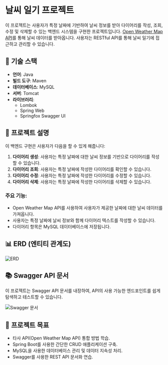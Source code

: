 # 날씨 일기 프로젝트

이 프로젝트는 사용자가 특정 날짜에 기반하여 날씨 정보를 받아 다이어리를 작성, 조회, 수정 및 삭제할 수 있는 백엔드 시스템을 구현한 프로젝트입니다. [Open Weather Map API](https://openweathermap.org/)를 통해 날씨 데이터를 받아옵니다. 사용자는 RESTful API를 통해 날씨 일기에 접근하고 관리할 수 있습니다.

## 🚀 **기술 스택**
- **언어**: Java
- **빌드 도구**: Maven
- **데이터베이스**: MySQL
- **서버**: Tomcat
- **라이브러리**:
  - Lombok
  - Spring Web
  - Springfox Swagger UI

## 📝 **프로젝트 설명**
이 백엔드 구현은 사용자가 다음을 할 수 있게 해줍니다:
1. **다이어리 생성**: 사용자는 특정 날짜에 대한 날씨 정보를 기반으로 다이어리를 작성할 수 있습니다.
2. **다이어리 조회**: 사용자는 특정 날짜에 작성한 다이어리를 확인할 수 있습니다.
3. **다이어리 수정**: 사용자는 특정 날짜에 작성한 다이어리를 수정할 수 있습니다.
4. **다이어리 삭제**: 사용자는 특정 날짜에 작성한 다이어리를 삭제할 수 있습니다.

### 주요 기능:
- Open Weather Map API를 사용하여 사용자가 제공한 날짜에 대한 날씨 데이터를 가져옵니다.
- 사용자는 특정 날짜에 날씨 정보와 함께 다이어리 텍스트를 작성할 수 있습니다.
- 다이어리 항목은 MySQL 데이터베이스에 저장됩니다.

## 📊 **ERD (엔티티 관계도)**

![ERD](https://github.com/user-attachments/assets/79066b6d-b468-40da-9045-0cb4fbc9d989)

## 📚 **Swagger API 문서**

이 프로젝트는 Swagger API 문서를 내장하여, API의 사용 가능한 엔드포인트를 쉽게 탐색하고 테스트할 수 있습니다.

![Swagger 문서](https://github.com/user-attachments/assets/aa159c5a-867f-4e5d-aaa6-49acd3f4500b)

## 🧳 **프로젝트 목표**
- 타사 API(Open Weather Map API) 통합 방법 학습.
- Spring Boot를 사용한 간단한 CRUD 애플리케이션 구축.
- MySQL을 사용한 데이터베이스 관리 및 데이터 지속성 처리.
- Swagger를 사용한 REST API 문서화 연습.
